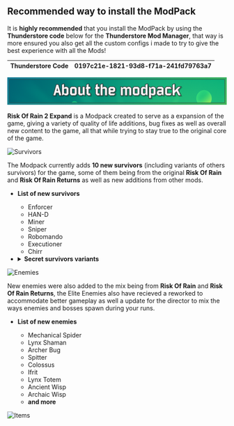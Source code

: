 ## Recommended way to install the ModPack
It is **highly recommended** that you install the ModPack by using the **Thunderstore code** below for the **Thunderstore Mod Manager**, that way is more ensured you also get all the custom configs i made to try to give the best experience with all the Mods!

| Thunderstore Code | 0197c21e-1821-93d8-f71a-241fd79763a7
| -- | -- |

![About](https://github.com/RayDimn/Risk_Of_Rain_2_Expand/blob/main/Banners/AboutBanner.png)

**Risk Of Rain 2 Expand** is a Modpack created to serve as a expansion of the game, giving a variety of quality of life additions, bug fixes as well as overall new content to the game, all that while trying to stay true to the original core of the game.

![Survivors](https://github.com/RayDimn/Risk_Of_Rain_2_Expand/blob/main/Banners/SurvivorsBanner.gif)

The Modpack currently adds **10 new survivors** (including variants of others survivors) for the game, some of them being from the original **Risk Of Rain** and **Risk Of Rain Returns** as well as new additions from other mods.

* **List of new survivors**

  * Enforcer
  * HAN-D
  * Miner
  * Sniper
  * Robomando
  * Executioner
  * Chirr

* <details><summary><b>Secret survivors variants</b></summary>
 
  * Nemesis Commando
  * Nemesis Mercenary
  * Nemesis Enforcer

</details>

![Enemies](https://github.com/RayDimn/Risk_Of_Rain_2_Expand/blob/main/Banners/EnemiesBanner.gif)

New enemies were also added to the mix being from **Risk Of Rain** and **Risk Of Rain Returns**, the Elite Enemies also have recieved a reworked to accommodate better gameplay as well a update for the director to mix the ways enemies and bosses spawn during your runs.

* **List of new enemies**

  * Mechanical Spider
  * Lynx Shaman
  * Archer Bug
  * Spitter
  * Colossus
  * Ifrit
  * Lynx Totem
  * Ancient Wisp
  * Archaic Wisp
  * **and more**

![Items](https://github.com/RayDimn/Risk_Of_Rain_2_Expand/blob/main/Banners/ItemsBanner.gif)

